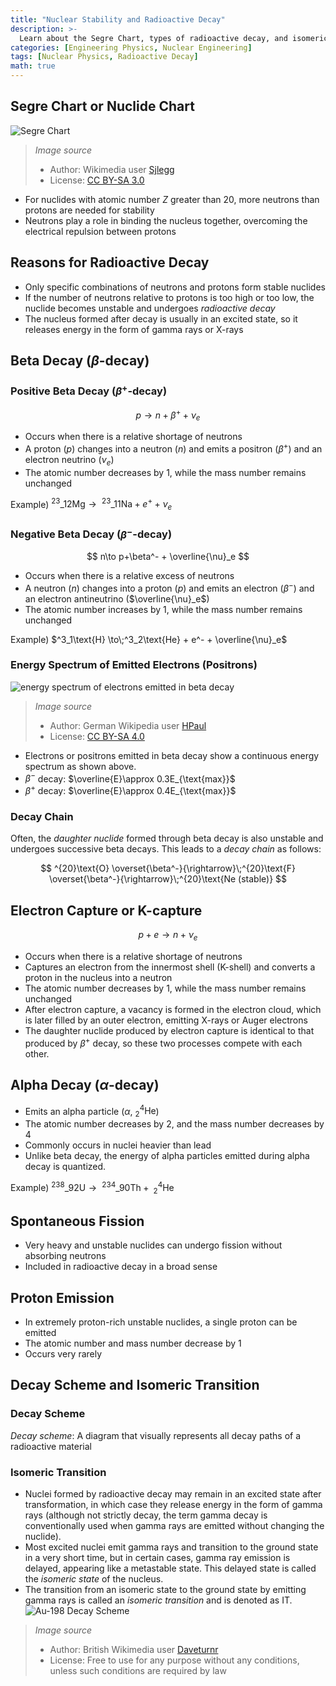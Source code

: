 ```yaml
---
title: "Nuclear Stability and Radioactive Decay"
description: >-
  Learn about the Segre Chart, types of radioactive decay, and isomeric transitions.
categories: [Engineering Physics, Nuclear Engineering]
tags: [Nuclear Physics, Radioactive Decay]
math: true
---
```


## Segre Chart or Nuclide Chart
![Segre Chart](https://upload.wikimedia.org/wikipedia/commons/c/c4/Table_isotopes_en.svg)
> *Image source*
> - Author: Wikimedia user [Sjlegg](https://commons.wikimedia.org/wiki/User:Sjlegg)
> - License: [CC BY-SA 3.0](https://creativecommons.org/licenses/by-sa/3.0/deed.en)

- For nuclides with atomic number $Z$ greater than 20, more neutrons than protons are needed for stability
- Neutrons play a role in binding the nucleus together, overcoming the electrical repulsion between protons

## Reasons for Radioactive Decay
- Only specific combinations of neutrons and protons form stable nuclides
- If the number of neutrons relative to protons is too high or too low, the nuclide becomes unstable and undergoes *radioactive decay*
- The nucleus formed after decay is usually in an excited state, so it releases energy in the form of gamma rays or X-rays

## Beta Decay ($\beta$-decay)
### Positive Beta Decay ($\beta^+$-decay)

 $$p \to n+\beta^+ +\nu_e$$
 
- Occurs when there is a relative shortage of neutrons
- A proton ($p$) changes into a neutron ($n$) and emits a positron ($\beta^+$) and an electron neutrino ($\nu_e$)
- The atomic number decreases by 1, while the mass number remains unchanged

Example) $^{23}\_{12}\text{Mg} \to\;^{23}\_{11}\text{Na} + e^+ + \nu_e$

### Negative Beta Decay ($\beta^-$-decay)

$$ n\to p+\beta^- + \overline{\nu}_e $$

- Occurs when there is a relative excess of neutrons
- A neutron ($n$) changes into a proton ($p$) and emits an electron ($\beta^-$) and an electron antineutrino ($\overline{\nu}_e$)
- The atomic number increases by 1, while the mass number remains unchanged

Example) $^3_1\text{H} \to\;^3_2\text{He} + e^- + \overline{\nu}_e$

### Energy Spectrum of Emitted Electrons (Positrons)
![energy spectrum of electrons emitted in beta decay](https://upload.wikimedia.org/wikipedia/commons/e/e6/Beta_spectrum_of_RaE.jpg)
> *Image source*
> - Author: German Wikipedia user [HPaul](https://de.wikipedia.org/wiki/Benutzer:HPaul)
> - License: [CC BY-SA 4.0](https://creativecommons.org/licenses/by-sa/4.0/deed.en)

- Electrons or positrons emitted in beta decay show a continuous energy spectrum as shown above.
- $\beta^-$ decay: $\overline{E}\approx 0.3E_{\text{max}}$
- $\beta^+$ decay: $\overline{E}\approx 0.4E_{\text{max}}$

### Decay Chain
Often, the *daughter nuclide* formed through beta decay is also unstable and undergoes successive beta decays. This leads to a *decay chain* as follows:

$$ ^{20}\text{O} \overset{\beta^-}{\rightarrow}\;^{20}\text{F} \overset{\beta^-}{\rightarrow}\;^{20}\text{Ne (stable)} $$ 

## Electron Capture or K-capture

$$ p + e \to n + \nu_e $$

- Occurs when there is a relative shortage of neutrons
- Captures an electron from the innermost shell (K-shell) and converts a proton in the nucleus into a neutron
- The atomic number decreases by 1, while the mass number remains unchanged
- After electron capture, a vacancy is formed in the electron cloud, which is later filled by an outer electron, emitting X-rays or Auger electrons
- The daughter nuclide produced by electron capture is identical to that produced by $\beta^+$ decay, so these two processes compete with each other.

## Alpha Decay ($\alpha$-decay)
- Emits an alpha particle ($\alpha$, $^4_2\text{He}$)
- The atomic number decreases by 2, and the mass number decreases by 4
- Commonly occurs in nuclei heavier than lead
- Unlike beta decay, the energy of alpha particles emitted during alpha decay is quantized.

Example) $^{238}\_{92}\text{U} \to\;^{234}\_{90}\text{Th} +\; ^4_2\text{He}$

## Spontaneous Fission
- Very heavy and unstable nuclides can undergo fission without absorbing neutrons
- Included in radioactive decay in a broad sense

## Proton Emission
- In extremely proton-rich unstable nuclides, a single proton can be emitted
- The atomic number and mass number decrease by 1
- Occurs very rarely

## Decay Scheme and Isomeric Transition
### Decay Scheme
*Decay scheme*: A diagram that visually represents all decay paths of a radioactive material

### Isomeric Transition
- Nuclei formed by radioactive decay may remain in an excited state after transformation, in which case they release energy in the form of gamma rays (although not strictly decay, the term gamma decay is conventionally used when gamma rays are emitted without changing the nuclide).
- Most excited nuclei emit gamma rays and transition to the ground state in a very short time, but in certain cases, gamma ray emission is delayed, appearing like a metastable state. This delayed state is called the *isomeric state* of the nucleus.
- The transition from an isomeric state to the ground state by emitting gamma rays is called an *isomeric transition* and is denoted as IT.
![Au-198 Decay Scheme](https://upload.wikimedia.org/wikipedia/commons/0/04/Au-198_Decay_Scheme.svg)
> *Image source*
> - Author: British Wikimedia user [Daveturnr](https://commons.wikimedia.org/wiki/User:Daveturnr)
> - License: Free to use for any purpose without any conditions, unless such conditions are required by law
